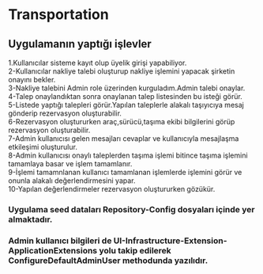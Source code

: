 # Transportation

## Uygulamanın yaptığı işlevler
1.Kullanıcılar sisteme kayıt olup üyelik girişi yapabiliyor. <br>
2-Kullanıcılar nakliye talebi oluşturup nakliye işlemini yapacak şirketin onayını bekler. <br>
3-Nakliye talebini Admin role üzerinden kurguladım.Admin talebi onaylar.<br>
4-Talep onaylandıktan sonra onaylanan talep listesinden bu isteği görür. <br>
5-Listede yaptığı talepleri görür.Yapılan taleplerle alakalı taşıyıcıya mesaj gönderip rezervasyon oluşturabilir.<br>
6-Rezervasyon oluştururken araç,sürücü,taşıma ekibi bilgilerini görüp rezervasyon oluşturabilir.<br>
7-Admin kullanıcısı gelen mesajları cevaplar ve kullanıcıyla mesajlaşma etkileşimi oluşturulur.<br>
8-Admin kullanıcısı onaylı taleplerden taşıma işlemi bitince taşıma işlemini tamamlaya basar ve işlem tamamlanır.<br>
9-İşlemi tamamnlanan kullanıcı tamamlanan işlemlerde işlemini görür ve onunla alakalı değerlendirmesini yapar.<br>
10-Yapılan değerlendirmeler rezervasyon oluştururken gözükür.<br>



### Uygulama seed dataları Repository-Config dosyaları içinde yer almaktadır.
### Admin kullanıcı bilgileri de UI-Infrastructure-Extension-ApplicationExtensions yolu takip edilerek ConfigureDefaultAdminUser methodunda yazılıdır.

